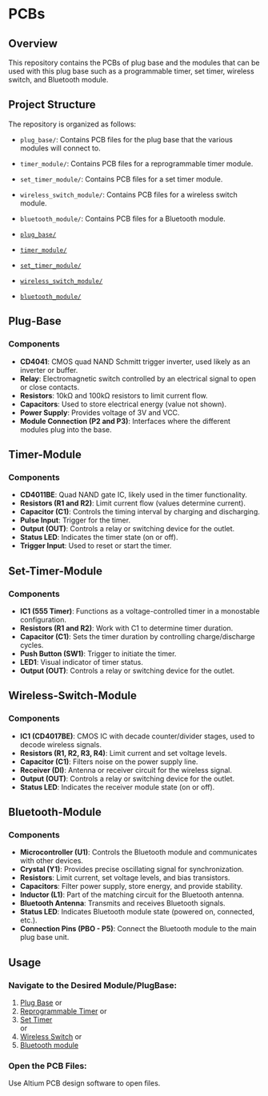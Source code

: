 # PCBs

## Overview
This repository contains the PCBs of plug base and the modules that can be used with this plug base such as a programmable timer, set timer, wireless switch, and Bluetooth module. 

## Project Structure
The repository is organized as follows:

- `plug_base/`: Contains PCB files for the plug base that the various modules will connect to.
- `timer_module/`: Contains PCB files for a reprogrammable timer module.
- `set_timer_module/`: Contains PCB files for a set timer module.
- `wireless_switch_module/`: Contains PCB files for a wireless switch module.
- `bluetooth_module/`: Contains PCB files for a Bluetooth module.

- [`plug_base/`](#Plug-Base)
- [`timer_module/`](#Timer-Module)
- [`set_timer_module/`](#Set-Timer-Module)
- [`wireless_switch_module/`](#Wireless-Switch-Module)
- [`bluetooth_module/`](#Bluetooth-Module)


## Plug-Base
### Components
- **CD4041**: CMOS quad NAND Schmitt trigger inverter, used likely as an inverter or buffer.
- **Relay**: Electromagnetic switch controlled by an electrical signal to open or close contacts.
- **Resistors**: 10kΩ and 100kΩ resistors to limit current flow.
- **Capacitors**: Used to store electrical energy (value not shown).
- **Power Supply**: Provides voltage of 3V and VCC.
- **Module Connection (P2 and P3)**: Interfaces where the different modules plug into the base.


## Timer-Module
### Components
- **CD4011BE**: Quad NAND gate IC, likely used in the timer functionality.
- **Resistors (R1 and R2)**: Limit current flow (values determine current).
- **Capacitor (C1)**: Controls the timing interval by charging and discharging.
- **Pulse Input**: Trigger for the timer.
- **Output (OUT)**: Controls a relay or switching device for the outlet.
- **Status LED**: Indicates the timer state (on or off).
- **Trigger Input**: Used to reset or start the timer.


## Set-Timer-Module
### Components
- **IC1 (555 Timer)**: Functions as a voltage-controlled timer in a monostable configuration.
- **Resistors (R1 and R2)**: Work with C1 to determine timer duration.
- **Capacitor (C1)**: Sets the timer duration by controlling charge/discharge cycles.
- **Push Button (SW1)**: Trigger to initiate the timer.
- **LED1**: Visual indicator of timer status.
- **Output (OUT)**: Controls a relay or switching device for the outlet.


## Wireless-Switch-Module
### Components
- **IC1 (CD4017BE)**: CMOS IC with decade counter/divider stages, used to decode wireless signals.
- **Resistors (R1, R2, R3, R4)**: Limit current and set voltage levels.
- **Capacitor (C1)**: Filters noise on the power supply line.
- **Receiver (DI)**: Antenna or receiver circuit for the wireless signal.
- **Output (OUT)**: Controls a relay or switching device for the outlet.
- **Status LED**: Indicates the receiver module state (on or off).


## Bluetooth-Module
### Components
- **Microcontroller (U1)**: Controls the Bluetooth module and communicates with other devices.
- **Crystal (Y1)**: Provides precise oscillating signal for synchronization.
- **Resistors**: Limit current, set voltage levels, and bias transistors.
- **Capacitors**: Filter power supply, store energy, and provide stability.
- **Inductor (L1)**: Part of the matching circuit for the Bluetooth antenna.
- **Bluetooth Antenna**: Transmits and receives Bluetooth signals.
- **Status LED**: Indicates Bluetooth module state (powered on, connected, etc.).
- **Connection Pins (PBO - P5)**: Connect the Bluetooth module to the main plug base unit.

## Usage
### **Navigate to the Desired Module/PlugBase**:
  1. [Plug Base](./1.%20Plug%20Base)
  or
  2. [Reprogrammable Timer](./2.%20Reprogrammable%20Timer) 
  or
  3. [Set Timer](./3.%20Set%20Timer)  
  or
  4. [Wireless Switch](./4.%20Wireless%20Switch) 
  or
  5. [Bluetooth module](./5.%20Bluetooth%20module) 

  
### **Open the PCB Files**:
Use Altium PCB design software to open files.

